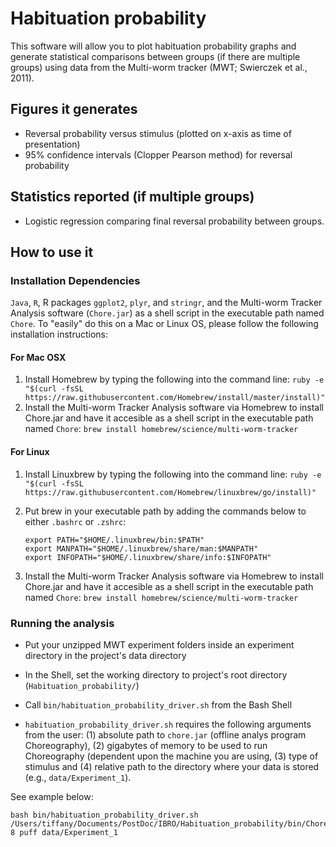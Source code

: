 # Habituation probability

This software will allow you to plot habituation probability graphs and generate 
statistical comparisons between groups (if there are multiple groups) using data from the
Multi-worm tracker (MWT; Swierczek et al., 2011). 


## Figures it generates
* Reversal probability versus stimulus (plotted on x-axis as time of presentation)
* 95% confidence intervals (Clopper Pearson method) for reversal probability

## Statistics reported (if multiple groups)
* Logistic regression comparing final reversal probability between groups.


## How to use it

### Installation Dependencies

`Java`, `R`, R packages `ggplot2`, `plyr`, and `stringr`, and the Multi-worm Tracker 
Analysis software (`Chore.jar`) as a shell script in the executable path named `Chore`. 
To "easily" do this on a Mac or Linux OS, please follow the following installation 
instructions:

#### For Mac OSX
1. Install Homebrew by typing the following into the command line:
	`ruby -e "$(curl -fsSL https://raw.githubusercontent.com/Homebrew/install/master/install)"`
2. Install the Multi-worm Tracker Analysis software via Homebrew to install Chore.jar and
have it accesible as a shell script in the executable path named `Chore`:
	`brew install homebrew/science/multi-worm-tracker`


#### For Linux
1. Install Linuxbrew by typing the following into the command line:
	`ruby -e "$(curl -fsSL https://raw.githubusercontent.com/Homebrew/linuxbrew/go/install)"`


2. Put brew in your executable path by adding the commands below to either `.bashrc` or 
`.zshrc`: 
	~~~
	export PATH="$HOME/.linuxbrew/bin:$PATH"
	export MANPATH="$HOME/.linuxbrew/share/man:$MANPATH"
	export INFOPATH="$HOME/.linuxbrew/share/info:$INFOPATH"
	~~~

3. Install the Multi-worm Tracker Analysis software via Homebrew to install Chore.jar and
	have it accesible as a shell script in the executable path named `Chore`:
	`brew install homebrew/science/multi-worm-tracker`


### Running the analysis

* Put your unzipped MWT experiment folders inside an experiment directory in the project's 
data directory

* In the Shell, set the working directory to project's root directory 
(`Habituation_probability/`)

* Call `bin/habituation_probability_driver.sh` from the Bash Shell

* `habituation_probability_driver.sh` requires the following arguments from the user: 
(1) absolute path to `chore.jar` (offline analys program Choreography), (2) gigabytes of 
memory to be used to run Choreography (dependent upon the machine you are using, (3) type 
of stimulus and (4) relative path to the directory where your data is stored 
(e.g., `data/Experiment_1`).

 
See example below:

~~~
bash bin/habituation_probability_driver.sh /Users/tiffany/Documents/PostDoc/IBRO/Habituation_probability/bin/Chore.jar 8 puff data/Experiment_1
~~~
